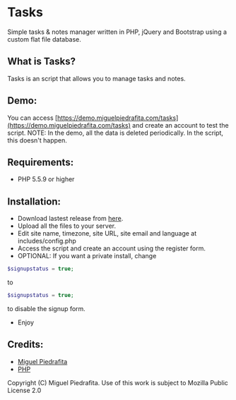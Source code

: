 # Tasks
Simple tasks & notes manager written in PHP, jQuery and Bootstrap using a custom flat file database.

## What is Tasks?

Tasks is an script that allows you to manage tasks and notes.

## Demo:

You can access [https://demo.miguelpiedrafita.com/tasks](https://demo.miguelpiedrafita.com/tasks) and create an account to test the script. NOTE: In the demo, all the data is deleted periodically. In the script, this doesn't happen.

## Requirements:

- PHP 5.5.9 or higher

## Installation:

- Download lastest release from [here](https://github.com/m1guelpiedrafita/Tasks/archive/master.zip).
- Upload all the files to your server.
- Edit site name, timezone, site URL, site email and language at includes/config.php
- Access the script and create an account using the register form.
- OPTIONAL: If you want a private install, change 
```php
$signupstatus = true;
```
to 
```php
$signupstatus = true;
```
to disable the signup form.
- Enjoy

## Credits:

- [Miguel Piedrafita](https://projects.miguelpiedrafita.com)
- [PHP](https://php.net)

Copyright (C) Miguel Piedrafita. Use of this work is subject to Mozilla Public License 2.0
